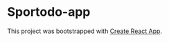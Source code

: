 # Sportodo-app

This project was bootstrapped with [Create React App](https://github.com/facebook/create-react-app).
